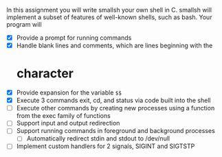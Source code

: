 In this assignment you will write smallsh your own shell in C. smallsh will
implement a subset of features of well-known shells, such as bash. Your program
will

- [x] Provide a prompt for running commands
- [x] Handle blank lines and comments, which are lines beginning with the
  # character
- [x] Provide expansion for the variable `$$`
- [x] Execute 3 commands exit, cd, and status via code built into the shell
- [ ] Execute other commands by creating new processes using a function from
  the exec family of functions
- [ ] Support input and output redirection
- [ ] Support running commands in foreground and background processes
    - [ ] Automatically redirect stdin and stdout to /dev/null
- [ ] Implement custom handlers for 2 signals, SIGINT and SIGTSTP
